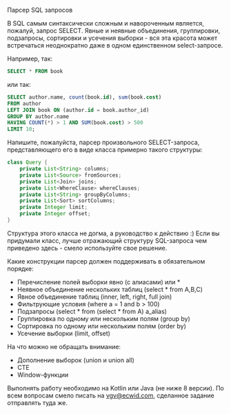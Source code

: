Парсер SQL запросов

В SQL самым синтаксически сложным и навороченным является, пожалуй, запрос SELECT. Явные и неявные объединения, группировки, 
подзапросы, сортировки и усечения выборки - вся эта красота может встречаться неоднократно даже в одном единственном 
select-запросе.

Например, так:
```sql
SELECT * FROM book
```
или так:
```sql
SELECT author.name, count(book.id), sum(book.cost) 
FROM author 
LEFT JOIN book ON (author.id = book.author_id) 
GROUP BY author.name 
HAVING COUNT(*) > 1 AND SUM(book.cost) > 500
LIMIT 10;
```	

Напишите, пожалуйста, парсер произвольного SELECT-запроса, представляющего его в виде класса примерно такого структуры:
```java
class Query {
	private List<String> columns;
	private List<Source> fromSources;
	private List<Join> joins;
	private List<WhereClause> whereClauses;
	private List<String> groupByColumns;
	private List<Sort> sortColumns;
	private Integer limit;
	private Integer offset;
}
```

Структура этого класса не догма, а руководство к действию :) 
Если вы придумали класс, лучше отражающий структуру SQL-запроса чем приведено здесь - смело используйте свое решение. 

Какие конструкции парсер должен поддерживать в обязательном порядке:
- Перечисление полей выборки явно (с алиасами) или *
- Неявное объединение нескольких таблиц (select * from A,B,C)
- Явное объединение таблиц (inner, left, right, full join)
- Фильтрующие условия (where a = 1 and b > 100)
- Подзапросы (select * from (select * from A) a_alias)
- Группировка по одному или нескольким полям (group by)
- Сортировка по одному или нескольким полям (order by)
- Усечение выборки (limit, offset)

На что можно не обращать внимание:
- Дополнение выборок (union и union all)
- CTE
- Window-функции


Выполнять работу необходимо на Kotlin или Java (не ниже 8 версии). По всем вопросам смело писать на vgv@ecwid.com, сделанное задание отправлять туда же.
